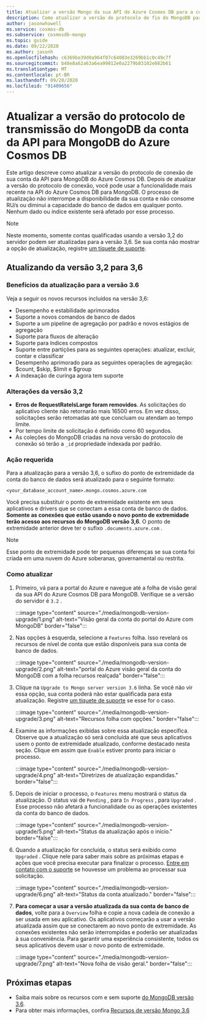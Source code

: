 ```yaml
---
title: Atualizar a versão Mongo da sua API do Azure Cosmos DB para a conta do MongoDB
description: Como atualizar a versão do protocolo de fio do MongoDB para as contas da API do Azure Cosmos DB para MongoDB existentes de forma direta
author: jasonwhowell
ms.service: cosmos-db
ms.subservice: cosmosdb-mongo
ms.topic: guide
ms.date: 09/22/2020
ms.author: jasonh
ms.openlocfilehash: c6369be39d0a964f07c64083e3269bb1c0c49c7f
ms.sourcegitcommit: b48e8a62a63a6ea99812e0a2279b83102e082b61
ms.translationtype: MT
ms.contentlocale: pt-BR
ms.lasthandoff: 09/28/2020
ms.locfileid: "91409656"
---
```

# <a name="upgrade-the-mongodb-wire-protocol-version-of-your-azure-cosmos-dbs-api-for-mongodb-account"></a>Atualizar a versão do protocolo de transmissão do MongoDB da conta da API para MongoDB do Azure Cosmos DB

Este artigo descreve como atualizar a versão do protocolo de conexão de sua conta da API para MongoDB do Azure Cosmos DB. Depois de atualizar a versão do protocolo de conexão, você pode usar a funcionalidade mais recente na API do Azure Cosmos DB para MongoDB. O processo de atualização não interrompe a disponibilidade da sua conta e não consome RU/s ou diminui a capacidade do banco de dados em qualquer ponto. Nenhum dado ou índice existente será afetado por esse processo.

>[!Note]
> Neste momento, somente contas qualificadas usando a versão 3,2 do servidor podem ser atualizadas para a versão 3,6. Se sua conta não mostrar a opção de atualização, registre [um tíquete de suporte](https://portal.azure.com/?#blade/Microsoft_Azure_Support/HelpAndSupportBlade).

## <a name="upgrading-from-version-32-to-36"></a>Atualizando da versão 3,2 para 3,6

### <a name="benefits-of-upgrading-to-version-36"></a>Benefícios da atualização para a versão 3.6

Veja a seguir os novos recursos incluídos na versão 3,6:
- Desempenho e estabilidade aprimorados
- Suporte a novos comandos de banco de dados
- Suporte a um pipeline de agregação por padrão e novos estágios de agregação
- Suporte para fluxos de alteração
- Suporte para índices compostos
- Suporte entre partições para as seguintes operações: atualizar, excluir, contar e classificar
- Desempenho aprimorado para as seguintes operações de agregação: $count, $skip, $limit e $group
- A indexação de curinga agora tem suporte

### <a name="changes-from-version-32"></a>Alterações da versão 3,2

- **Erros de RequestRateIsLarge foram removidos**. As solicitações do aplicativo cliente não retornarão mais 16500 erros. Em vez disso, solicitações serão retomadas até que concluam ou atendam ao tempo limite.
- Por tempo limite de solicitação é definido como 60 segundos.
- As coleções do MongoDB criadas na nova versão do protocolo de conexão só terão a `_id` propriedade indexada por padrão.

### <a name="action-required"></a>Ação requerida

Para a atualização para a versão 3,6, o sufixo do ponto de extremidade da conta do banco de dados será atualizado para o seguinte formato:

```
<your_database_account_name>.mongo.cosmos.azure.com
```

Você precisa substituir o ponto de extremidade existente em seus aplicativos e drivers que se conectam a essa conta de banco de dados. **Somente as conexões que estão usando o novo ponto de extremidade terão acesso aos recursos do MongoDB versão 3,6**. O ponto de extremidade anterior deve ter o sufixo `.documents.azure.com` .

>[!Note]
> Esse ponto de extremidade pode ter pequenas diferenças se sua conta foi criada em uma nuvem do Azure soberanas, governamental ou restrita.

### <a name="how-to-upgrade"></a>Como atualizar

1. Primeiro, vá para a portal do Azure e navegue até a folha de visão geral da sua API do Azure Cosmos DB para MongoDB. Verifique se a versão do servidor é `3.2` . 

    :::image type="content" source="./media/mongodb-version-upgrade/1.png" alt-text="Visão geral da conta do portal do Azure com MongoDB" border="false":::

2. Nas opções à esquerda, selecione a `Features` folha. Isso revelará os recursos de nível de conta que estão disponíveis para sua conta de banco de dados.

    :::image type="content" source="./media/mongodb-version-upgrade/2.png" alt-text="portal do Azure visão geral da conta do MongoDB com a folha recursos realçada" border="false":::

3. Clique na `Upgrade to Mongo server version 3.6` linha. Se você não vir essa opção, sua conta poderá não estar qualificada para esta atualização. Registre [um tíquete de suporte](https://portal.azure.com/?#blade/Microsoft_Azure_Support/HelpAndSupportBlade) se esse for o caso.

    :::image type="content" source="./media/mongodb-version-upgrade/3.png" alt-text="Recursos folha com opções." border="false":::

4. Examine as informações exibidas sobre essa atualização específica. Observe que a atualização só será concluída até que seus aplicativos usem o ponto de extremidade atualizado, conforme destacado nesta seção. Clique em assim que `Enable` estiver pronto para iniciar o processo.

    :::image type="content" source="./media/mongodb-version-upgrade/4.png" alt-text="Diretrizes de atualização expandidas." border="false":::

5. Depois de iniciar o processo, o `Features` menu mostrará o status da atualização. O status vai de `Pending` , para `In Progress` , para `Upgraded` . Esse processo não afetará a funcionalidade ou as operações existentes da conta do banco de dados.

    :::image type="content" source="./media/mongodb-version-upgrade/5.png" alt-text="Status da atualização após o início." border="false":::

6. Quando a atualização for concluída, o status será exibido como `Upgraded` . Clique nele para saber mais sobre as próximas etapas e ações que você precisa executar para finalizar o processo. [Entre em contato com o suporte](https://azure.microsoft.com/en-us/support/create-ticket/) se houvesse um problema ao processar sua solicitação.

    :::image type="content" source="./media/mongodb-version-upgrade/6.png" alt-text="Status da conta atualizado." border="false":::

7. **Para começar a usar a versão atualizada da sua conta de banco de dados**, volte para a `Overview` folha e copie a nova cadeia de conexão a ser usada em seu aplicativo. Os aplicativos começarão a usar a versão atualizada assim que se conectarem ao novo ponto de extremidade. As conexões existentes não serão interrompidas e poderão ser atualizadas à sua conveniência. Para garantir uma experiência consistente, todos os seus aplicativos devem usar o novo ponto de extremidade.

    :::image type="content" source="./media/mongodb-version-upgrade/7.png" alt-text="Nova folha de visão geral." border="false":::

## <a name="next-steps"></a>Próximas etapas

- Saiba mais sobre os recursos com e sem suporte [do MongoDB versão 3,6](mongodb-feature-support-36.md).
- Para obter mais informações, confira [Recursos de versão Mongo 3.6](https://devblogs.microsoft.com/cosmosdb/azure-cosmos-dbs-api-for-mongodb-now-supports-server-version-3-6/)
